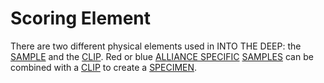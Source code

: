 # Scoring Element

There are two different physical elements used in INTO THE DEEP: the
[SAMPLE](!!) and the [CLIP](!!). Red or blue [ALLIANCE SPECIFIC](!!)
[SAMPLES](!!) can be combined with a [CLIP](!!) to create a [SPECIMEN](!!).
